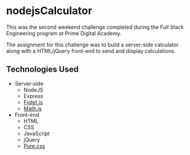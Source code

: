 # nodejsCalculator

This was the second weekend challenge completed during the Full Stack Engineering program at Prime Digital Academy.

The assignment for this challenge was to build a server-side calculator along with a HTML/jQuery front-end to send and display calculations.

## Technologies Used

* Server-side
  * NodeJS
  * Express
  * [Figlet.js](https://www.npmjs.com/package/figlet)
  * [Math.js](http://mathjs.org/)
* Front-end
  * HTML
  * CSS
  * JavaScript
  * jQuery
  * [Pure.css](https://purecss.io/)
